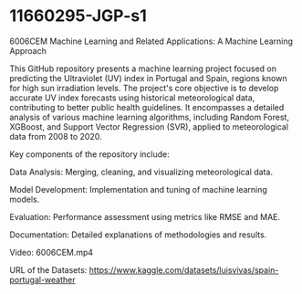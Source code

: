 # 11660295-JGP-s1
6006CEM Machine Learning and Related Applications: A Machine Learning Approach 

This GitHub repository presents a machine learning project focused on predicting the Ultraviolet (UV) index in Portugal and Spain, regions known for high sun irradiation levels. The project's core objective is to develop accurate UV index forecasts using historical meteorological data, contributing to better public health guidelines. It encompasses a detailed analysis of various machine learning algorithms, including Random Forest, XGBoost, and Support Vector Regression (SVR), applied to meteorological data from 2008 to 2020.

Key components of the repository include:

Data Analysis: Merging, cleaning, and visualizing meteorological data.

Model Development: Implementation and tuning of machine learning models.

Evaluation: Performance assessment using metrics like RMSE and MAE.

Documentation: Detailed explanations of methodologies and results.

Video: 6006CEM.mp4 


URL of the Datasets: https://www.kaggle.com/datasets/luisvivas/spain-portugal-weather
